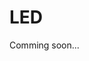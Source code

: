 # LED

Comming soon...

<!-- ![Circuito LED](img/demo-led.png)

!>**Importante!** Lembre-se de colocar um resistor de 330Ω conforme indicado no diagrama, caso contrário o LED pode e irá queimar (pessoalmente já queimei um, não foi bonito).

O seguinte código faz com que o LED fique aceso por meio segundo e apagado por meio segundo, e esse loop é repetido indefinidamente. LEDs são simples assim, não tem segredo.

```arduino
void setup()
{
  pinMode(16, OUTPUT); //D0
}

void loop()
{
  digitalWrite(16, HIGH);
  delay(500);
  digitalWrite(16, LOW);
  delay(500);
}
``` -->